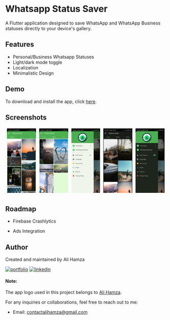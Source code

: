 
# Whatsapp Status Saver     

A Flutter application designed to save WhatsApp and WhatsApp Business statuses directly to your device's gallery.




## Features

- Personal/Business Whatsapp Statuses
- Light/dark mode toggle
- Localization
- Minimalistic Design
## Demo

To download and install the app, click [here](https://drive.google.com/file/d/13e-uGOBanLM0NKLnzl0_FUvMrojBDmHr/view?usp=sharing).


## Screenshots

  <div style="display: flex; flex-wrap: wrap; justify-content: center;">
    <div style="flex: 1; margin: 5px;">
      <img src="assets/app_screenshots/images_tab.jpg" width="200" />
    </div>
    <div style="flex: 1; margin: 5px;">
      <img src="assets/app_screenshots/videos_tab.jpg" width="200" />
    </div>
    <div style="flex: 1; margin: 5px;">
      <img src="assets/app_screenshots/app_drawer.jpg" width="200" />
    </div>
    <div style="flex: 1; margin: 5px;">
      <img src="assets/app_screenshots/dark_mode.jpg" width="200" />
    </div>
    <div style="flex: 1; margin: 5px;">
      <img src="assets/app_screenshots/drawer_dark.jpg" width="200" />
    </div>
    <!-- Add more screenshots as needed -->
  </div>




## Roadmap

- Firebase Crashlytics

- Ads Integration


## Author
Created and maintained by Ali Hamza 

[![portfolio](https://img.shields.io/badge/my_portfolio-000?style=for-the-badge&logo=ko-fi&logoColor=white)](https://hamzaawan007.github.io/)
[![linkedin](https://img.shields.io/badge/linkedin-0A66C2?style=for-the-badge&logo=linkedin&logoColor=white)](https://linkedin.com/in/ali-hamza-5b3085260)

#### Note:
The app logo used in this project belongs to [Ali Hamza]([link-to-your-portfolio-or-profile](https://hamzaawan007.github.io/)).

For any inquiries or collaborations, feel free to reach out to me:
- Email: contactalihamza@gmail.com
